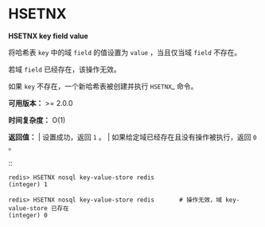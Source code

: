 # HSETNX


**HSETNX key field value**

将哈希表 ``key`` 中的域 ``field`` 的值设置为 ``value`` ，当且仅当域 ``field`` 不存在。

若域 ``field`` 已经存在，该操作无效。

如果 ``key`` 不存在，一个新哈希表被创建并执行 `HSETNX`_ 命令。

**可用版本：**
    >= 2.0.0

**时间复杂度：**
    O(1)

**返回值：**
    | 设置成功，返回 ``1`` 。
    | 如果给定域已经存在且没有操作被执行，返回 ``0`` 。

::

    redis> HSETNX nosql key-value-store redis
    (integer) 1

    redis> HSETNX nosql key-value-store redis       # 操作无效，域 key-value-store 已存在
    (integer) 0

